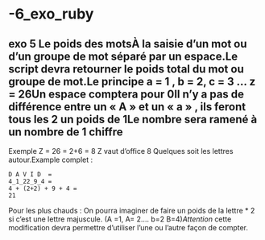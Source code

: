 # -6_exo_ruby

## exo 5 Le poids des motsÀ la saisie d’un mot ou d’un groupe de mot séparé par un espace.Le script devra retourner le poids total du mot ou groupe de mot.Le principe a = 1 , b = 2, c = 3 … z = 26Un espace comptera pour 0Il n’y a pas de différence entre un « A » et un « a » , ils feront tous les 2 un poids de 1Le nombre sera ramené à un nombre de 1 chiffre
Exemple Z = 26 = 2+6 = 8
Z vaut d’office 8
Quelques soit les lettres autour.Example complet :

    D A V I D  =
    4_1_22_9_4 =
    4 + (2+2) + 9 + 4 =
    21

Pour les plus chauds :
On pourra imaginer de faire un poids de la lettre * 2 si c’est une lettre majuscule.
(A =1, A= 2….  b=2 B=4)*Attention* cette modification devra permettre d’utiliser l’une ou l’autre façon de compter.
